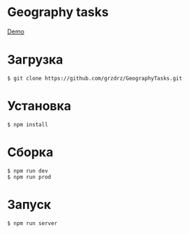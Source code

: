 # Geography tasks

<a href="https://grzdrz.github.io/GeographyTasks">Demo</a>

# Загрузка
```
$ git clone https://github.com/grzdrz/GeographyTasks.git
```

# Установка
```
$ npm install
```

# Сборка
```
$ npm run dev
$ npm run prod
```

# Запуск
```
$ npm run server
```
